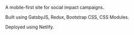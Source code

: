 A mobile-first site for social impact campaigns.

Built using GatsbyJS, Redux, Bootstrap CSS, CSS Modules.

Deployed using Netlify.
